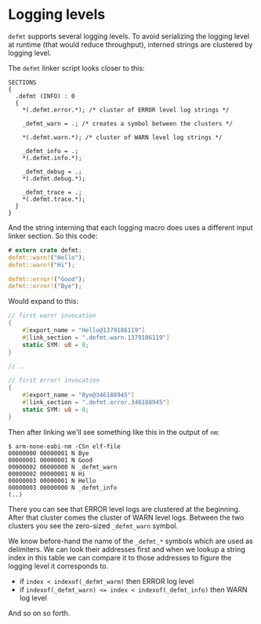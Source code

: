 # Logging levels

`defmt` supports several logging levels.
To avoid serializing the logging level at runtime (that would reduce throughput), interned strings are clustered by logging level.

The `defmt` linker script looks closer to this:

``` text
SECTIONS
{
  .defmt (INFO) : 0
  {
    *(.defmt.error.*); /* cluster of ERROR level log strings */

    _defmt_warn = .; /* creates a symbol between the clusters */

    *(.defmt.warn.*); /* cluster of WARN level log strings */

    _defmt_info = .;
    *(.defmt.info.*);

    _defmt_debug = .;
    *(.defmt.debug.*);

    _defmt_trace = .;
    *(.defmt.trace.*);
  }
}
```

And the string interning that each logging macro does uses a different input linker section.
So this code:

``` rust
# extern crate defmt;
defmt::warn!("Hello");
defmt::warn!("Hi");

defmt::error!("Good");
defmt::error!("Bye");
```

Would expand to this:

``` rust
// first warn! invocation
{
    #[export_name = "Hello@1379186119"]
    #[link_section = ".defmt.warn.1379186119"]
    static SYM: u8 = 0;
}

// ..

// first error! invocation
{
    #[export_name = "Bye@346188945"]
    #[link_section = ".defmt.error.346188945"]
    static SYM: u8 = 0;
}
```

Then after linking we'll see something like this in the output of `nm`:

``` console
$ arm-none-eabi-nm -CSn elf-file
00000000 00000001 N Bye
00000001 00000001 N Good
00000002 00000000 N _defmt_warn
00000002 00000001 N Hi
00000003 00000001 N Hello
00000003 00000000 N _defmt_info
(..)
```

There you can see that ERROR level logs are clustered at the beginning.
After that cluster comes the cluster of WARN level logs.
Between the two clusters you see the zero-sized `_defmt_warn` symbol.

We know before-hand the name of the `_defmt_*` symbols which are used as delimiters.
We can look their addresses first and when we lookup a string index in this table we can compare it to those addresses to figure the logging level it corresponds to.

- if `index < indexof(_defmt_warm)` then ERROR log level
- if `indexof(_defmt_warn) <= index < indexof(_defmt_info)` then WARN log level

And so on so forth.
